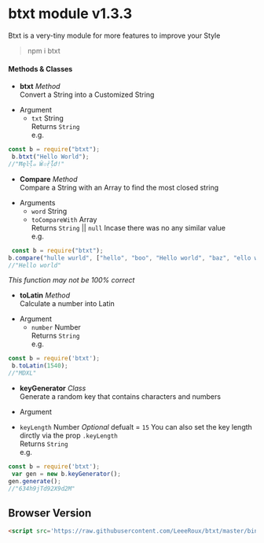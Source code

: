 # btxt module v1.3.3
Btxt is a very-tiny module for more features to improve your Style

> npm i btxt

#### Methods & Classes
* **btxt** *Method*<br>
 Convert a String into a Customized String
- Argument 
  * `txt` String<br>
 Returns `String`<br>
e.g.
```js
const b = require("btxt");
 b.btxt("Hello World");
//"Ħȩŀḹ๑ Ŵ๏ṝḹժ!"
```
* **Compare** *Method*<br>
 Compare a String with an Array to find the most closed string
- Arguments 
  * `word` String
  * `toCompareWith` Array<br>
Returns `String` || `null` Incase there was no any similar value<br>
e.g.
```js
 const b = require("btxt");
b.compare("hulle wurld", ["hello", "boo", "Hello world", "baz", "ello world"])
//"Hello world"
```
*This function may not be 100% correct*
* **toLatin** *Method*<br>
 Calculate a number into Latin
- Argument
  * `number` Number<br>
Returns `String`<br>
e.g.
```js
const b = require('btxt');
 b.toLatin(1540);
//"MDXL"
```
* **keyGenerator** *Class*<br>
 Generate a random key that contains characters and numbers
 - Argument
 * `keyLength` Number *Optional* defualt = `15` You can also set the key length dirctly via the prop `.keyLength`<br>
Returns `String`<br>
e.g.
```js
const b = require('btxt');
 var gen = new b.keyGenerator();
gen.generate();
//"634h9jTd92X9d2M"
```
## Browser Version
```html
<script src='https://raw.githubusercontent.com/LeeeRoux/btxt/master/bin/btxt-browser.js'></script>
```

